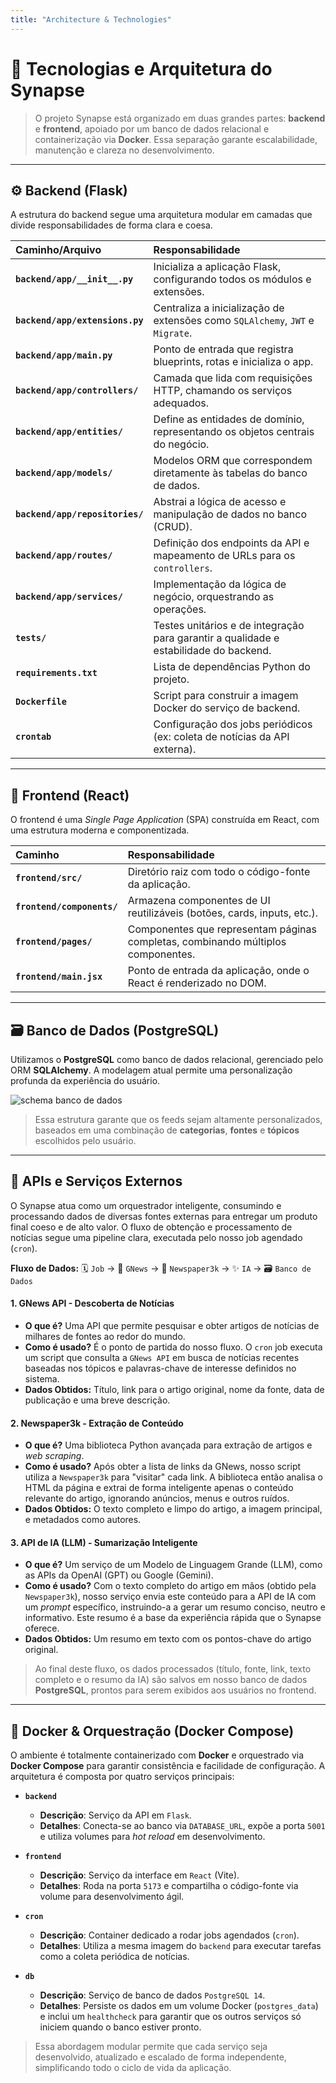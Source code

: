 ```yaml
---
title: "Architecture & Technologies"
---
```


# 🚀 Tecnologias e Arquitetura do Synapse

> O projeto Synapse está organizado em duas grandes partes: **backend** e **frontend**, apoiado por um banco de dados relacional e containerização via **Docker**. Essa separação garante escalabilidade, manutenção e clareza no desenvolvimento.

---

## ⚙️ Backend (Flask)

A estrutura do backend segue uma arquitetura modular em camadas que divide responsabilidades de forma clara e coesa.

| Caminho/Arquivo | Responsabilidade |
| :--- | :--- |
| **`backend/app/__init__.py`** | Inicializa a aplicação Flask, configurando todos os módulos e extensões. |
| **`backend/app/extensions.py`** | Centraliza a inicialização de extensões como `SQLAlchemy`, `JWT` e `Migrate`. |
| **`backend/app/main.py`** | Ponto de entrada que registra blueprints, rotas e inicializa o app. |
| **`backend/app/controllers/`** | Camada que lida com requisições HTTP, chamando os serviços adequados. |
| **`backend/app/entities/`** | Define as entidades de domínio, representando os objetos centrais do negócio. |
| **`backend/app/models/`** | Modelos ORM que correspondem diretamente às tabelas do banco de dados. |
| **`backend/app/repositories/`** | Abstrai a lógica de acesso e manipulação de dados no banco (CRUD). |
| **`backend/app/routes/`** | Definição dos endpoints da API e mapeamento de URLs para os `controllers`. |
| **`backend/app/services/`** | Implementação da lógica de negócio, orquestrando as operações. |
| **`tests/`** | Testes unitários e de integração para garantir a qualidade e estabilidade do backend. |
| **`requirements.txt`** | Lista de dependências Python do projeto. |
| **`Dockerfile`** | Script para construir a imagem Docker do serviço de backend. |
| **`crontab`** | Configuração dos jobs periódicos (ex: coleta de notícias da API externa). |

---

## 🎨 Frontend (React)

O frontend é uma *Single Page Application* (SPA) construída em React, com uma estrutura moderna e componentizada.

| Caminho | Responsabilidade |
| :--- | :--- |
| **`frontend/src/`** | Diretório raiz com todo o código-fonte da aplicação. |
| **`frontend/components/`** | Armazena componentes de UI reutilizáveis (botões, cards, inputs, etc.). |
| **`frontend/pages/`** | Componentes que representam páginas completas, combinando múltiplos componentes. |
| **`frontend/main.jsx`** | Ponto de entrada da aplicação, onde o React é renderizado no DOM. |

---

## 🗃️ Banco de Dados (PostgreSQL)

Utilizamos o **PostgreSQL** como banco de dados relacional, gerenciado pelo ORM **SQLAlchemy**. A modelagem atual permite uma personalização profunda da experiência do usuário.

![schema banco de dados](../assets/images/db-structure.jpg)


> Essa estrutura garante que os feeds sejam altamente personalizados, baseados em uma combinação de **categorias**, **fontes** e **tópicos** escolhidos pelo usuário.

---

## 🔗 APIs e Serviços Externos

O Synapse atua como um orquestrador inteligente, consumindo e processando dados de diversas fontes externas para entregar um produto final coeso e de alto valor. O fluxo de obtenção e processamento de notícias segue uma pipeline clara, executada pelo nosso job agendado (`cron`).

**Fluxo de Dados:** 🗓️ `Job` → 📰 `GNews` → 📄 `Newspaper3k` → ✨ `IA` → 🗃️ `Banco de Dados`

#### 1\. GNews API - Descoberta de Notícias

  * **O que é?** Uma API que permite pesquisar e obter artigos de notícias de milhares de fontes ao redor do mundo.
  * **Como é usado?** É o ponto de partida do nosso fluxo. O `cron` job executa um script que consulta a `GNews API` em busca de notícias recentes baseadas nos tópicos e palavras-chave de interesse definidos no sistema.
  * **Dados Obtidos:** Título, link para o artigo original, nome da fonte, data de publicação e uma breve descrição.

#### 2\. Newspaper3k - Extração de Conteúdo

  * **O que é?** Uma biblioteca Python avançada para extração de artigos e *web scraping*.
  * **Como é usado?** Após obter a lista de links da GNews, nosso script utiliza a `Newspaper3k` para "visitar" cada link. A biblioteca então analisa o HTML da página e extrai de forma inteligente apenas o conteúdo relevante do artigo, ignorando anúncios, menus e outros ruídos.
  * **Dados Obtidos:** O texto completo e limpo do artigo, a imagem principal, e metadados como autores.

#### 3\. API de IA (LLM) - Sumarização Inteligente

  * **O que é?** Um serviço de um Modelo de Linguagem Grande (LLM), como as APIs da OpenAI (GPT) ou Google (Gemini).
  * **Como é usado?** Com o texto completo do artigo em mãos (obtido pela `Newspaper3k`), nosso serviço envia este conteúdo para a API de IA com um *prompt* específico, instruindo-a a gerar um resumo conciso, neutro e informativo. Este resumo é a base da experiência rápida que o Synapse oferece.
  * **Dados Obtidos:** Um resumo em texto com os pontos-chave do artigo original.

> Ao final deste fluxo, os dados processados (título, fonte, link, texto completo e o resumo da IA) são salvos em nosso banco de dados **PostgreSQL**, prontos para serem exibidos aos usuários no frontend.


---

## 🐳 Docker & Orquestração (Docker Compose)

O ambiente é totalmente containerizado com **Docker** e orquestrado via **Docker Compose** para garantir consistência e facilidade de configuração. A arquitetura é composta por quatro serviços principais:

* **`backend`**
    * **Descrição**: Serviço da API em `Flask`.
    * **Detalhes**: Conecta-se ao banco via `DATABASE_URL`, expõe a porta `5001` e utiliza volumes para *hot reload* em desenvolvimento.

* **`frontend`**
    * **Descrição**: Serviço da interface em `React` (Vite).
    * **Detalhes**: Roda na porta `5173` e compartilha o código-fonte via volume para desenvolvimento ágil.

* **`cron`**
    * **Descrição**: Container dedicado a rodar jobs agendados (`cron`).
    * **Detalhes**: Utiliza a mesma imagem do `backend` para executar tarefas como a coleta periódica de notícias.

* **`db`**
    * **Descrição**: Serviço de banco de dados `PostgreSQL 14`.
    * **Detalhes**: Persiste os dados em um volume Docker (`postgres_data`) e inclui um `healthcheck` para garantir que os outros serviços só iniciem quando o banco estiver pronto.

> Essa abordagem modular permite que cada serviço seja desenvolvido, atualizado e escalado de forma independente, simplificando todo o ciclo de vida da aplicação.